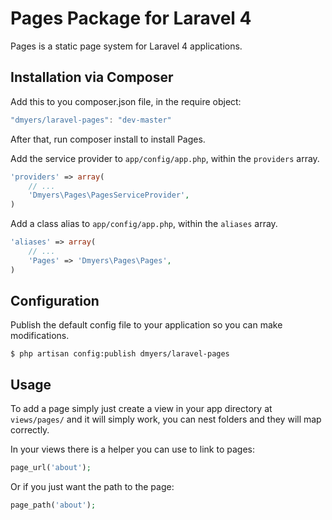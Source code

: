 # Pages Package for Laravel 4

Pages is a static page system for Laravel 4 applications.

## Installation via Composer

Add this to you composer.json file, in the require object:

```javascript
"dmyers/laravel-pages": "dev-master"
```

After that, run composer install to install Pages.

Add the service provider to `app/config/app.php`, within the `providers` array.

```php
'providers' => array(
    // ...
    'Dmyers\Pages\PagesServiceProvider',
)
```

Add a class alias to `app/config/app.php`, within the `aliases` array.

```php
'aliases' => array(
    // ...
    'Pages' => 'Dmyers\Pages\Pages',
)
```

## Configuration

Publish the default config file to your application so you can make modifications.

```console
$ php artisan config:publish dmyers/laravel-pages
```

## Usage

To add a page simply just create a view in your app directory at `views/pages/` and it will simply work, you can nest folders and they will map correctly.

In your views there is a helper you can use to link to pages:

```php
page_url('about');
```

Or if you just want the path to the page:

```php
page_path('about');
```